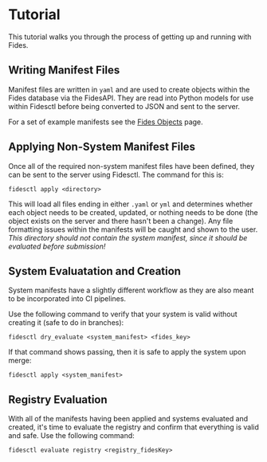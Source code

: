 # Tutorial

This tutorial walks you through the process of getting up and running with Fides.

## Writing Manifest Files

Manifest files are written in `yaml` and are used to create objects within the Fides database via the FidesAPI. They are read into Python models for use within Fidesctl before being converted to JSON and sent to the server.

For a set of example manifests see the [Fides Objects](fides_objects.md) page.

## Applying Non-System Manifest Files

Once all of the required non-system manifest files have been defined, they can be sent to the server using Fidesctl. The command for this is:

`fidesctl apply <directory>`

This will load all files ending in either `.yaml` or `yml` and determines whether each object needs to be created, updated, or nothing needs to be done (the object exists on the server and there hasn't been a change). Any file formatting issues within the manifests will be caught and shown to the user. _This directory should not contain the system manifest, since it should be evaluated before submission!_

## System Evaluatation and Creation

System manifests have a slightly different workflow as they are also meant to be incorporated into CI pipelines.

Use the following command to verify that your system is valid without creating it (safe to do in branches):

`fidesctl dry_evaluate <system_manifest> <fides_key>`

If that command shows passing, then it is safe to apply the system upon merge:

`fidesctl apply <system_manifest>`

## Registry Evaluation

With all of the manifests having been applied and systems evaluated and created, it's time to evaluate the registry and confirm that everything is valid and safe. Use the following command:

`fidesctl evaluate registry <registry_fidesKey>`
